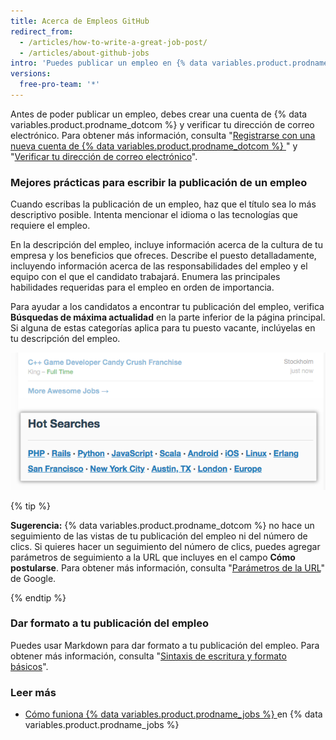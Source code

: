 ```yaml
---
title: Acerca de Empleos GitHub
redirect_from:
  - /articles/how-to-write-a-great-job-post/
  - /articles/about-github-jobs
intro: 'Puedes publicar un empleo en {% data variables.product.prodname_jobs %} para encontrar talentos para tu negocio.'
versions:
  free-pro-team: '*'
---
```


Antes de poder publicar un empleo, debes crear una cuenta de {% data variables.product.prodname_dotcom %} y verificar tu dirección de correo electrónico. Para obtener más información, consulta "[Registrarse con una nueva cuenta de {% data variables.product.prodname_dotcom %} ](/articles/signing-up-for-a-new-github-account)" y "[Verificar tu dirección de correo electrónico](/articles/verifying-your-email-address)".

### Mejores prácticas para escribir la publicación de un empleo

Cuando escribas la publicación de un empleo, haz que el título sea lo más descriptivo posible. Intenta mencionar el idioma o las tecnologías que requiere el empleo.

En la descripción del empleo, incluye información acerca de la cultura de tu empresa y los beneficios que ofreces. Describe el puesto detalladamente, incluyendo información acerca de las responsabilidades del empleo y el equipo con el que el candidato trabajará. Enumera las principales habilidades requeridas para el empleo en orden de importancia.

Para ayudar a los candidatos a encontrar tu publicación del empleo, verifica **Búsquedas de máxima actualidad** en la parte inferior de la página principal. Si alguna de estas categorías aplica para tu puesto vacante, inclúyelas en tu descripción del empleo.

![Sección Búsquedas de máxima actualidad de {% data variables.product.prodname_dotcom %}](/assets/images/help/jobs/hot-searches.png)

{% tip %}

**Sugerencia:** {% data variables.product.prodname_dotcom %} no hace un seguimiento de las vistas de tu publicación del empleo ni del número de clics. Si quieres hacer un seguimiento del número de clics, puedes agregar parámetros de seguimiento a la URL que incluyes en el campo **Cómo postularse**. Para obtener más información, consulta "[Parámetros de la URL](https://support.google.com/google-ads/answer/6277564?hl=en)" de Google.

{% endtip %}

### Dar formato a tu publicación del empleo

Puedes usar Markdown para dar formato a tu publicación del empleo. Para obtener más información, consulta "[Sintaxis de escritura y formato básicos](/articles/basic-writing-and-formatting-syntax)".

### Leer más

- [Cómo funiona {% data variables.product.prodname_jobs %} ](https://jobs.github.com/faq) en {% data variables.product.prodname_jobs %}
